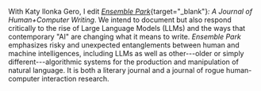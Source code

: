 With Katy Ilonka Gero, I edit [*Ensemble Park*](https://www.ensemblepark.com/){target="_blank"}*: A Journal of Human+Computer Writing*.  We intend to document but also respond critically to  the rise of Large Language Models (LLMs) and the ways that contemporary "AI" are changing what it means to write. *Ensemble Park* emphasizes risky and unexpected entanglements between human and machine intelligences, including LLMs as well as other---older or simply different---algorithmic systems for the production and manipulation of natural language. It is both a literary journal and a journal of rogue human-computer interaction research.